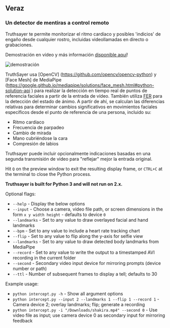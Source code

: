 ## Veraz
### Un detector de mentiras a control remoto

Truthsayer te permite monitorizar el ritmo cardíaco y posibles 'indicios' de engaño desde cualquier rostro, incluidas videollamadas en directo o grabaciones.

Demostración en vídeo y más información [disponible
aquí](https://youtu.be/5q-BQ2Q_pqI)!

![demostración](demostración.png)

TruthSayer usa [OpenCV] (https://github.com/opencv/opencv-python) y [Face Mesh] de MediaPipe (https://google.github.io/mediapipe/solutions/face_mesh.html#python-solution-api ) para realizar la detección en tiempo real de puntos de referencia faciales a partir de la entrada de vídeo. También utiliza [FER](https://pypi.org/project/fer/) para la detección del estado de ánimo. A partir de ahí, se calculan las diferencias relativas para determinar cambios significativos en movimientos faciales específicos desde el punto de referencia de una persona, incluido su:

- Ritmo cardiaco
- Frecuencia de parpadeo
- Cambio de mirada
- Mano cubriéndose la cara
- Compresión de labios

Truthsayer puede incluir opcionalmente indicaciones basadas en una segunda transmisión de video para "reflejar" mejor la entrada original.

Hit `Q` on the preview window to exit the resulting display frame, or 
`CTRL+C` at the terminal to close the Python process.


**Truthsayer is built for Python 3 and will not run on 2.x.**


Optional flags:

- `--help` - Display the below options
- `--input` - Choose a camera, video file path, or screen dimensions in the form `x y width height` - defaults to device `0`
- `--landmarks` - Set to any value to draw overlayed facial and hand landmarks
- `--bpm` - Set to any value to include a heart rate tracking chart
- `--flip` - Set to any value to flip along the y-axis for selfie view
- `--landmarks` - Set to any value to draw detected body landmarks from MediaPipe
- `--record` - Set to any value to write the output to a timestamped AVI recording in the current folder
- `--second` - Secondary video input device for mirroring prompts (device number or path)
- `--ttl` - Number of subsequent frames to display a tell; defaults to 30

Example usage:

- `python intercept.py -h` - Show all argument options
- `python intercept.py --input 2 --landmarks 1 --flip 1 --record 1` - Camera device 2; overlay landmarks; flip; generate a recording
- `python intercept.py -i "/Downloads/shakira.mp4" --second 0` - Use video file as input; use camera device 0 as secondary input for mirroring feedback
